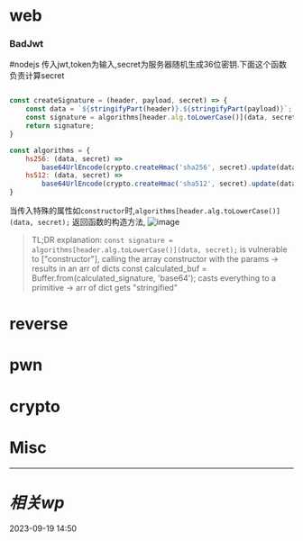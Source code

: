 # web
### BadJwt
#nodejs
传入jwt,token为输入,secret为服务器随机生成36位密钥.下面这个函数负责计算secret
```js

const createSignature = (header, payload, secret) => {
	const data = `${stringifyPart(header)}.${stringifyPart(payload)}`;
	const signature = algorithms[header.alg.toLowerCase()](data, secret);
	return signature;
}

const algorithms = {
	hs256: (data, secret) => 
		base64UrlEncode(crypto.createHmac('sha256', secret).update(data).digest()),
	hs512: (data, secret) => 
		base64UrlEncode(crypto.createHmac('sha512', secret).update(data).digest()),
}
```

当传入特殊的属性如`constructor`时,`algorithms[header.alg.toLowerCase()](data, secret);`
返回函数的构造方法,
![image](https://i.imgur.com/8CnkB7o.png)
>TL;DR explanation: 
`const signature = algorithms[header.alg.toLowerCase()](data, secret);` is vulnerable to ["constructor"], calling the array constructor with the params -> results in an arr of dicts
const calculated_buf = Buffer.from(calculated_signature, 'base64'); casts everything to a primitive -> arr of dict gets "stringified"



# reverse

# pwn

# crypto

# Misc


---
# *相关wp*




2023-09-19   14:50
